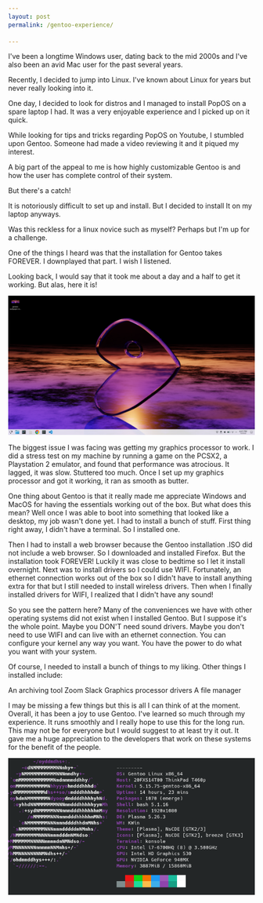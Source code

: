 ```yaml
---
layout: post
permalink: /gentoo-experience/

---
```



I've been a longtime Windows user, dating back to the mid 2000s and I've also been an avid Mac user for the past
several years.

Recently, I decided to jump into Linux. I've known about Linux for years but never really looking into it.


One day, I decided to look for distros and I managed to install PopOS on a spare laptop I had. It was a very enjoyable experience and I picked up on it quick.

While looking for tips and tricks regarding PopOS on Youtube, I stumbled upon Gentoo. Someone had made a video reviewing it and it piqued my interest.

A big part of the appeal to me is how highly customizable Gentoo is and how the user has complete control of their system.

But there's a catch!

It is notoriously difficult to set up and install. But I decided to install It on my laptop anyways. 

Was this reckless for a linux novice such as myself? Perhaps but I'm up for a challenge.

One of the things I heard was that the installation for Gentoo takes FOREVER. I downplayed that part. I wish I
listened.

Looking back, I would say that it took me about a day and a half to get it working. But alas, here it is!

![gentooworking](/images/gentoo-background.png)

The biggest issue I was facing was getting my graphics processor to work. I did a stress test on my machine by
running a game on the PCSX2, a Playstation 2 emulator, and found that performance was atrocious. It lagged, it
was slow. Stuttered too much. Once I set up
my graphics processor and got it working, it ran as smooth as butter.

One thing about Gentoo is that it really made me appreciate Windows and MacOS for having the essentials working
out of the box. But what does this mean?
Well once I was able to boot into something that looked like a desktop, my job wasn't done yet.
I had to install a bunch of stuff. First thing right away, I didn't have a terminal. So I installed one.

Then I had to install a web browser because the Gentoo installation .ISO did not include a web browser.
So I downloaded and installed Firefox. But the installation took FOREVER! Luckily it was close to bedtime so I
let it install overnight.
Next was to install drivers so I could use WIFI. Fortunately, an ethernet connection works out of the box so I
didn't have to install anything extra for that but I still needed to install wireless drivers.
Then when I finally installed drivers for WIFI, I realized that I didn't have any sound!

So you see the pattern here? Many of the conveniences we have with other operating systems did not exist when I
installed Gentoo.
But I suppose it's the whole point. Maybe you DON'T need sound drivers. Maybe you don't need to use WIFI and can
live with an ethernet connection. You can configure your kernel any way you want.
You have the power to do what you want with your system.

Of course, I needed to install a bunch of things to my liking. Other things I installed include:

An archiving tool
Zoom
Slack
Graphics processor drivers
A file manager

I may be missing a few things but this is all I can think of at the moment.
Overall, it has been a joy to use Gentoo. I've learned so much through my experience. It runs smoothly
and I really hope to use this for the long run. This may not be for everyone but I would suggest to at least try
it out. It gave me a huge appreciation to the developers that work on these systems for the benefit of the
people.


![gentoo console](/images/gentoo-konsole.png)